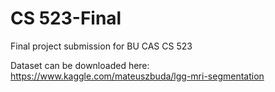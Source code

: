 # CS 523-Final
Final project submission for BU CAS CS 523

Dataset can be downloaded here: https://www.kaggle.com/mateuszbuda/lgg-mri-segmentation
